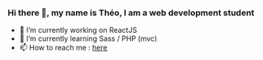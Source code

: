 ### Hi there 👋, my name is Théo, I am a web development student




- 🔭 I’m currently working on ReactJS
- 🌱 I’m currently learning Sass / PHP (mvc)
- 📫 How to reach me : <a href="mailto:bourdeltheo@gmail.com">here</A>


